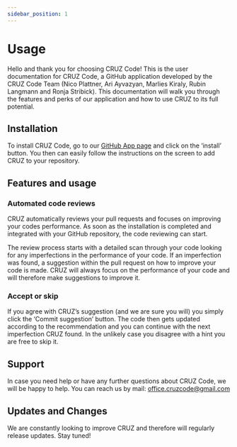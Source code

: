 ```yaml
---
sidebar_position: 1
---
```


# Usage
Hello and thank you for choosing CRUZ Code!
This is the user documentation for CRUZ Code,
a GitHub application developed by the CRUZ Code Team
(Nico Plattner, Ari Ayvazyan, Marlies Kiraly, Rubin Langmann and Ronja Stribick).
This documentation will walk you through the features and perks of our application and how to use CRUZ to its full potential.

## Installation
To install CRUZ Code, go to our [GitHub App page](https://github.com/apps/cruz-code) and click on the ‘install’ button. You then can easily follow the instructions on the screen to add CRUZ to your repository.

## Features and usage
### Automated code reviews
CRUZ automatically reviews your pull requests and focuses on improving your codes performance. As soon as the installation is completed and integrated with your GitHub repository, the code reviewing can start.

The review process starts with a detailed scan through your code looking for any imperfections in the performance of your code. If an imperfection was found, a suggestion within the pull request on how to improve your code is made. CRUZ will always focus on the performance of your code and will therefore make suggestions to improve it.

### Accept or skip
If you agree with CRUZ’s suggestion (and we are sure you will) you simply click the ‘Commit suggestion’ button. The code then gets updated according to the recommendation and you can continue with the next imperfection CRUZ found. In the unlikely case you disagree with a hint you are free to skip it.

## Support
In case you need help or have any further questions about CRUZ Code, we will be happy to help. You can reach us by mail: office.cruzcode@gmail.com

## Updates and Changes
We are constantly looking to improve CRUZ and therefore will regularly release updates. Stay tuned!
